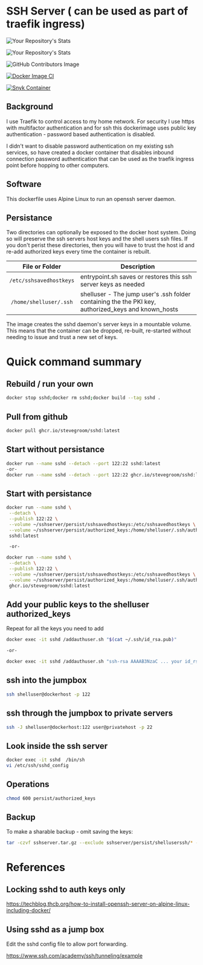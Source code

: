 # SSH Server ( can be used as part of traefik ingress)

![Your Repository's Stats](https://github-readme-stats.vercel.app/api?username=stevegroom&show_icons=true)

![Your Repository's Stats](https://github-readme-stats.vercel.app/api/top-langs/?username=stevegroom&theme=blue-green)

![GitHub Contributors Image](https://contrib.rocks/image?repo=stevegroom/sshd)

[![Docker Image CI](https://github.com/stevegroom/sshd/actions/workflows/docker-image.yml/badge.svg)](https://github.com/stevegroom/sshd/actions/workflows/docker-image.yml)

[![Snyk Container](https://github.com/stevegroom/sshd/actions/workflows/snyk-container.yml/badge.svg)](https://github.com/stevegroom/sshd/actions/workflows/snyk-container.yml)

## Background

I use Traefik to control access to my home network. For security I use 
https with multifactor authentication and for ssh this dockerimage uses public key authentication - password based authentication is disabled.

I didn't want to disable password authentication on my existing ssh services, so have created a docker container that disables inbound connection password authentication that can be used as the traefik ingress point before hopping to other computers.

## Software

This dockerfile uses Alpine Linux to run an openssh server daemon. 

## Persistance

Two directories can optionally be exposed to the docker host system. Doing so will preserve the ssh servers host keys and the shell users ssh files. If you don't perist these directories, then you will have to trust the host id and re-add authorized keys every time the container is rebuilt.

| File or Folder | Description |
| -------------- | ----------- |
| ```/etc/sshsavedhostkeys``` | entrypoint.sh saves or restores this ssh server keys as needed|
| ```/home/shelluser/.ssh```  | shelluser - The jump user's .ssh folder containing the the PKI key, authorized_keys and known_hosts |

The image creates the sshd daemon's server keys in a mountable volume. This means that the container can be dropped, re-built, re-started without needing to issue and trust a new set of keys. 

# Quick command summary

## Rebuild / run your own

```bash
docker stop sshd;docker rm sshd;docker build --tag sshd .
```

## Pull from github

```bash
docker pull ghcr.io/stevegroom/sshd:latest
```

## Start without persistance

```bash
docker run --name sshd --detach --port 122:22 sshd:latest
-or-
docker run --name sshd --detach --port 122:22 ghcr.io/stevegroom/sshd:latest
```

## Start with persistance

```bash
docker run --name sshd \
 --detach \
 --publish 122:22 \
 --volume ~/sshserver/persist/sshsavedhostkeys:/etc/sshsavedhostkeys \
 --volume ~/sshserver/persist/authorized_keys:/home/shelluser/.ssh/authorized_keys \
 sshd:latest

 -or-

docker run --name sshd \
 --detach \
 --publish 122:22 \
 --volume ~/sshserver/persist/sshsavedhostkeys:/etc/sshsavedhostkeys \
 --volume ~/sshserver/persist/authorized_keys:/home/shelluser/.ssh/authorized_keys \
 ghcr.io/stevegroom/sshd:latest
```

## Add your public keys to the shelluser authorized_keys

Repeat for all the keys you need to add

```bash
docker exec -it sshd /addauthuser.sh "$(cat ~/.ssh/id_rsa.pub)"

-or-

docker exec -it sshd /addauthuser.sh "ssh-rsa AAAAB3NzaC ... your id_rsa.pub ...GVVqApPd steve@slice.lan"
```

## ssh into the jumpbox

```bash
ssh shelluser@dockerhost -p 122
```

## ssh through the jumpbox to private servers

```bash
ssh -J shelluser@dockerhost:122 user@privatehost -p 22
```

## Look inside the ssh server

```bash
docker exec -it sshd  /bin/sh
vi /etc/ssh/sshd_config
```

## Operations 

```bash
chmod 600 persist/authorized_keys

```

## Backup

To make a sharable backup - omit saving the keys:

```bash
tar -czvf sshserver.tar.gz --exclude sshserver/persist/shelluserssh/* --exclude sshserver/persist/sshsavedhostkeys/ sshserver 
```

# References

## Locking sshd to auth keys only 

https://techblog.thcb.org/how-to-install-openssh-server-on-alpine-linux-including-docker/ 

## Using sshd as a jump box 

Edit the sshd config file to allow port forwarding.

<https://www.ssh.com/academy/ssh/tunneling/example>
